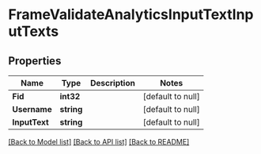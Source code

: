 # FrameValidateAnalyticsInputTextInputTexts

## Properties
Name | Type | Description | Notes
------------ | ------------- | ------------- | -------------
**Fid** | **int32** |  | [default to null]
**Username** | **string** |  | [default to null]
**InputText** | **string** |  | [default to null]

[[Back to Model list]](../README.md#documentation-for-models) [[Back to API list]](../README.md#documentation-for-api-endpoints) [[Back to README]](../README.md)

